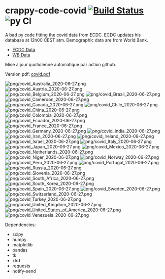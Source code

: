 # crappy-code-covid [![Build Status](https://cloud.drone.io/api/badges/a-lemonnier/crappy-code-covid/status.svg)](https://cloud.drone.io/a-lemonnier/crappy-code-covid) ![py CI](https://github.com/a-lemonnier/crappy-code-covid/workflows/py%20CI/badge.svg)
 
A bad py code fitting the covid data from ECDC. ECDC updates his database at 12h00 CEST atm. Demographic data are from World Bank.
 
- [ECDC Data](https://www.ecdc.europa.eu/en/publications-data/download-todays-data-geographic-distribution-covid-19-cases-worldwide)
- [WB Data](https://data.worldbank.org/indicator/sp.pop.totl)
 
 
Mise à jour quotidienne automatique par action github.
 
Version pdf: [covid.pdf](https://github.com/a-lemonnier/crappy-code-covid/raw/master/covid.pdf)
 
![png/covid_Australia_2020-06-27.png](png/covid_Australia_2020-06-27.png)
![png/covid_Austria_2020-06-27.png](png/covid_Austria_2020-06-27.png)
![png/covid_Belgium_2020-06-27.png](png/covid_Belgium_2020-06-27.png)
![png/covid_Brazil_2020-06-27.png](png/covid_Brazil_2020-06-27.png)
![png/covid_Cameroon_2020-06-27.png](png/covid_Cameroon_2020-06-27.png)
![png/covid_Canada_2020-06-27.png](png/covid_Canada_2020-06-27.png)
![png/covid_Chile_2020-06-27.png](png/covid_Chile_2020-06-27.png)
![png/covid_China_2020-06-27.png](png/covid_China_2020-06-27.png)
![png/covid_Colombia_2020-06-27.png](png/covid_Colombia_2020-06-27.png)
![png/covid_Ecuador_2020-06-27.png](png/covid_Ecuador_2020-06-27.png)
![png/covid_France_2020-06-27.png](png/covid_France_2020-06-27.png)
![png/covid_Germany_2020-06-27.png](png/covid_Germany_2020-06-27.png)
![png/covid_India_2020-06-27.png](png/covid_India_2020-06-27.png)
![png/covid_Iran_2020-06-27.png](png/covid_Iran_2020-06-27.png)
![png/covid_Ireland_2020-06-27.png](png/covid_Ireland_2020-06-27.png)
![png/covid_Israel_2020-06-27.png](png/covid_Israel_2020-06-27.png)
![png/covid_Italy_2020-06-27.png](png/covid_Italy_2020-06-27.png)
![png/covid_Japan_2020-06-27.png](png/covid_Japan_2020-06-27.png)
![png/covid_Mexico_2020-06-27.png](png/covid_Mexico_2020-06-27.png)
![png/covid_Netherlands_2020-06-27.png](png/covid_Netherlands_2020-06-27.png)
![png/covid_Niger_2020-06-27.png](png/covid_Niger_2020-06-27.png)
![png/covid_Norway_2020-06-27.png](png/covid_Norway_2020-06-27.png)
![png/covid_Peru_2020-06-27.png](png/covid_Peru_2020-06-27.png)
![png/covid_Portugal_2020-06-27.png](png/covid_Portugal_2020-06-27.png)
![png/covid_Russia_2020-06-27.png](png/covid_Russia_2020-06-27.png)
![png/covid_Slovenia_2020-06-27.png](png/covid_Slovenia_2020-06-27.png)
![png/covid_South_Africa_2020-06-27.png](png/covid_South_Africa_2020-06-27.png)
![png/covid_South_Korea_2020-06-27.png](png/covid_South_Korea_2020-06-27.png)
![png/covid_Spain_2020-06-27.png](png/covid_Spain_2020-06-27.png)
![png/covid_Sweden_2020-06-27.png](png/covid_Sweden_2020-06-27.png)
![png/covid_Switzerland_2020-06-27.png](png/covid_Switzerland_2020-06-27.png)
![png/covid_Turkey_2020-06-27.png](png/covid_Turkey_2020-06-27.png)
![png/covid_United_Kingdom_2020-06-27.png](png/covid_United_Kingdom_2020-06-27.png)
![png/covid_United_States_of_America_2020-06-27.png](png/covid_United_States_of_America_2020-06-27.png)
![png/covid_Venezuela_2020-06-27.png](png/covid_Venezuela_2020-06-27.png)
 
Dependencies:
- scipy
- numpy
- matplotlib
- pandas
- tk
- xlrd
- requests
- notify-send
